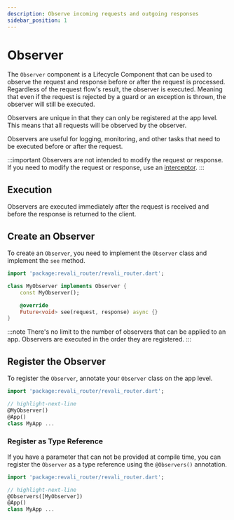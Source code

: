 ```yaml
---
description: Observe incoming requests and outgoing responses
sidebar_position: 1
---
```


# Observer

The `Observer` component is a Lifecycle Component that can be used to observe the request and response before or after the request is processed. Regardless of the request flow's result, the observer is executed. Meaning that even if the request is rejected by a guard or an exception is thrown, the observer will still be executed.

Observers are unique in that they can only be registered at the app level. This means that all requests will be observed by the observer.

Observers are useful for logging, monitoring, and other tasks that need to be executed before or after the request.

:::important
Observers are not intended to modify the request or response. If you need to modify the request or response, use an [interceptor][interceptors].
:::

## Execution

Observers are executed immediately after the request is received and before the response is returned to the client.

## Create an Observer

To create an `Observer`, you need to implement the `Observer` class and implement the `see` method.

```dart title="lib/components/observers/my_observer.dart"
import 'package:revali_router/revali_router.dart';

class MyObserver implements Observer {
    const MyObserver();

    @override
    Future<void> see(request, response) async {}
}
```

:::note
There's no limit to the number of observers that can be applied to an app. Observers are executed in the order they are registered.
:::

## Register the Observer

To register the `Observer`, annotate your `Observer` class on the app level.

```dart title="routes/my_app.dart"
import 'package:revali_router/revali_router.dart';

// highlight-next-line
@MyObserver()
@App()
class MyApp ...
```

### Register as Type Reference

If you have a parameter that can not be provided at compile time, you can register the `Observer` as a type reference using the `@Observers()` annotation.

```dart title="routes/my_app.dart"
import 'package:revali_router/revali_router.dart';

// highlight-next-line
@Observers([MyObserver])
@App()
class MyApp ...
```

[interceptors]: ./low-level/interceptors.md
